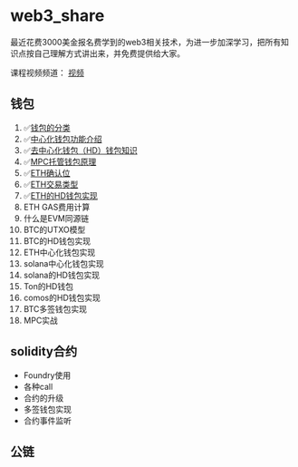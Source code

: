 # web3_share

最近花费3000美金报名费学到的web3相关技术，为进一步加深学习，把所有知识点按自己理解方式讲出来，并免费提供给大家。

课程视频频道： [视频](https://www.youtube.com/playlist?list=PLdQ33vAo9pkuoH7CXfjvdP4g-NJ_PRIwp)

## 钱包

1. ✅[钱包的分类](https://github.com/0xweb-3/web3_share/tree/main/wallet-doc/01.%E9%92%B1%E5%8C%85%E5%88%86%E7%B1%BB)
2. ✅[中心化钱包功能介绍](https://github.com/0xweb-3/web3_share/tree/main/wallet-doc/02.%E4%B8%AD%E5%BF%83%E5%8C%96%E9%92%B1%E5%8C%85)
3. ✅[去中心化钱包（HD）钱包知识](https://github.com/0xweb-3/web3_share/blob/main/wallet-doc/03.HD%E9%92%B1%E5%8C%85/README.md)
4. ✅[MPC托管钱包原理](https://github.com/0xweb-3/web3_share/tree/main/wallet-doc/04.MPC%E6%89%98%E7%AE%A1%E9%92%B1%E5%8C%85%E5%8E%9F%E7%90%86)
5. ✅[ETH确认位](https://github.com/0xweb-3/web3_share/tree/main/wallet-doc/05.ETH%E7%A1%AE%E8%AE%A4%E4%BD%8D)
6. ✅[ETH交易类型](https://github.com/0xweb-3/web3_share/tree/main/wallet-doc/06.ETH%E4%BA%A4%E6%98%93%E7%B1%BB%E5%9E%8B)
7. ✅[ETH的HD钱包实现](https://github.com/0xweb-3/web3_share/tree/main/wallet-doc/07.ETH%E5%8E%BB%E4%B8%AD%E5%BF%83%E5%8C%96%E9%92%B1%E5%8C%85%E5%AE%9E%E7%8E%B0)
8. ETH GAS费用计算
9. 什么是EVM同源链
10. BTC的UTXO模型
11. BTC的HD钱包实现
12. ETH中心化钱包实现
13. solana中心化钱包实现
14. solana的HD钱包实现
15. Ton的HD钱包
16. comos的HD钱包实现
17. BTC多签钱包实现
18. MPC实战

## solidity合约

* Foundry使用
* 各种call
* 合约的升级
* 多签钱包实现
* 合约事件监听

## 公链

